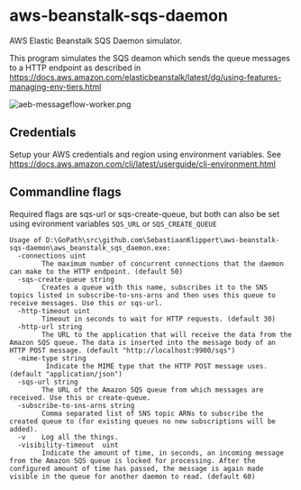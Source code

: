 # aws-beanstalk-sqs-daemon
AWS Elastic Beanstalk SQS Daemon simulator.

This program simulates the SQS deamon which sends the queue messages
to a HTTP endpoint as described in 
https://docs.aws.amazon.com/elasticbeanstalk/latest/dg/using-features-managing-env-tiers.html


![aeb-messageflow-worker.png](
https://docs.aws.amazon.com/elasticbeanstalk/latest/dg/images/aeb-messageflow-worker.png)

## Credentials

Setup your AWS credentials and region using environment variables.
See https://docs.aws.amazon.com/cli/latest/userguide/cli-environment.html

## Commandline flags

Required flags are sqs-url or sqs-create-queue, but both can also be set using evironment variables `SQS_URL` or `SQS_CREATE_QUEUE`
```
Usage of D:\GoPath\src\github.com\SebastiaanKlippert\aws-beanstalk-sqs-daemon\aws_beanstalk_sqs_daemon.exe:
  -connections uint
    	The maximum number of concurrent connections that the daemon can make to the HTTP endpoint. (default 50)
  -sqs-create-queue string
    	Creates a queue with this name, subscribes it to the SNS topics listed in subscribe-to-sns-arns and then uses this queue to receive messages. Use this or sqs-url.
  -http-timeout uint
    	Timeout in seconds to wait for HTTP requests. (default 30)
  -http-url string
    	The URL to the application that will receive the data from the Amazon SQS queue. The data is inserted into the message body of an HTTP POST message. (default "http://localhost:9900/sqs")
  -mime-type string
    	 Indicate the MIME type that the HTTP POST message uses. (default "application/json")
  -sqs-url string
    	The URL of the Amazon SQS queue from which messages are received. Use this or create-queue.
  -subscribe-to-sns-arns string
    	Comma separated list of SNS topic ARNs to subscribe the created queue to (for existing queues no new subscriptions will be added).
  -v	Log all the things.
  -visibility-timeout  uint
    	Indicate the amount of time, in seconds, an incoming message from the Amazon SQS queue is locked for processing. After the configured amount of time has passed, the message is again made visible in the queue for another daemon to read. (default 60)
```

